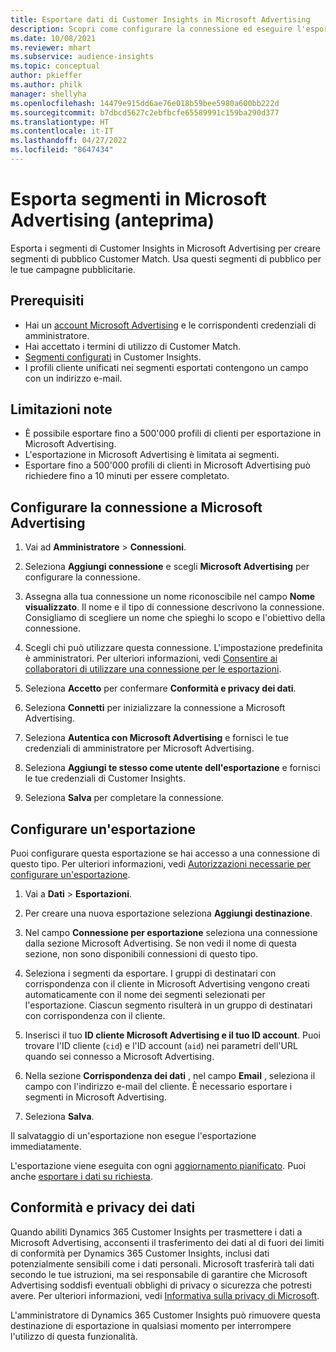 ```yaml
---
title: Esportare dati di Customer Insights in Microsoft Advertising
description: Scopri come configurare la connessione ed eseguire l'esportazione in Microsoft Advertising.
ms.date: 10/08/2021
ms.reviewer: mhart
ms.subservice: audience-insights
ms.topic: conceptual
author: pkieffer
ms.author: philk
manager: shellyha
ms.openlocfilehash: 14479e915dd6ae76e018b59bee5980a600bb222d
ms.sourcegitcommit: b7dbcd5627c2ebfbcfe65589991c159ba290d377
ms.translationtype: HT
ms.contentlocale: it-IT
ms.lasthandoff: 04/27/2022
ms.locfileid: "8647434"
---
```

# <a name="export-segments-to-microsoft-advertising-preview"></a>Esporta segmenti in Microsoft Advertising (anteprima)

Esporta i segmenti di Customer Insights in Microsoft Advertising per creare segmenti di pubblico Customer Match. Usa questi segmenti di pubblico per le tue campagne pubblicitarie.

## <a name="prerequisites"></a>Prerequisiti

-   Hai un [account Microsoft Advertising](https://ads.microsoft.com/) e le corrispondenti credenziali di amministratore.
-   Hai accettato i termini di utilizzo di Customer Match. 
-   [Segmenti configurati](segments.md) in Customer Insights.
-   I profili cliente unificati nei segmenti esportati contengono un campo con un indirizzo e-mail.

## <a name="known-limitations"></a>Limitazioni note

- È possibile esportare fino a 500'000 profili di clienti per esportazione in Microsoft Advertising.
- L'esportazione in Microsoft Advertising è limitata ai segmenti.
- Esportare fino a 500'000 profili di clienti in Microsoft Advertising può richiedere fino a 10 minuti per essere completato. 


## <a name="set-up-the-connection-to-microsoft-advertising"></a>Configurare la connessione a Microsoft Advertising

1. Vai ad **Amministratore** > **Connessioni**.

1. Seleziona **Aggiungi connessione** e scegli **Microsoft Advertising** per configurare la connessione.

1. Assegna alla tua connessione un nome riconoscibile nel campo **Nome visualizzato**. Il nome e il tipo di connessione descrivono la connessione. Consigliamo di scegliere un nome che spieghi lo scopo e l'obiettivo della connessione.

1. Scegli chi può utilizzare questa connessione. L'impostazione predefinita è amministratori. Per ulteriori informazioni, vedi [Consentire ai collaboratori di utilizzare una connessione per le esportazioni](connections.md#allow-contributors-to-use-a-connection-for-exports).

1. Seleziona **Accetto** per confermare **Conformità e privacy dei dati**.

1. Seleziona **Connetti** per inizializzare la connessione a Microsoft Advertising.

1. Seleziona **Autentica con Microsoft Advertising** e fornisci le tue credenziali di amministratore per Microsoft Advertising.

1. Seleziona **Aggiungi te stesso come utente dell'esportazione** e fornisci le tue credenziali di Customer Insights.

1. Seleziona **Salva** per completare la connessione.

## <a name="configure-an-export"></a>Configurare un'esportazione

Puoi configurare questa esportazione se hai accesso a una connessione di questo tipo. Per ulteriori informazioni, vedi [Autorizzazioni necessarie per configurare un'esportazione](export-destinations.md#set-up-a-new-export).

1. Vai a **Dati** > **Esportazioni**.

1. Per creare una nuova esportazione seleziona **Aggiungi destinazione**.

1. Nel campo **Connessione per esportazione** seleziona una connessione dalla sezione Microsoft Advertising. Se non vedi il nome di questa sezione, non sono disponibili connessioni di questo tipo.

1. Seleziona i segmenti da esportare. I gruppi di destinatari con corrispondenza con il cliente in Microsoft Advertising vengono creati automaticamente con il nome dei segmenti selezionati per l'esportazione. Ciascun segmento risulterà in un gruppo di destinatari con corrispondenza con il cliente. 

1. Inserisci il tuo **ID cliente Microsoft Advertising e il tuo ID account**. Puoi trovare l'ID cliente (`cid`) e l'ID account (`aid`) nei parametri dell'URL quando sei connesso a Microsoft Advertising.

1. Nella sezione **Corrispondenza dei dati** , nel campo **Email** , seleziona il campo con l'indirizzo e-mail del cliente. È necessario esportare i segmenti in Microsoft Advertising.

1. Seleziona **Salva**.

Il salvataggio di un'esportazione non esegue l'esportazione immediatamente.

L'esportazione viene eseguita con ogni [aggiornamento pianificato](system.md#schedule-tab). Puoi anche [esportare i dati su richiesta](export-destinations.md#run-exports-on-demand). 


## <a name="data-privacy-and-compliance"></a>Conformità e privacy dei dati

Quando abiliti Dynamics 365 Customer Insights per trasmettere i dati a Microsoft Advertising, acconsenti il trasferimento dei dati al di fuori dei limiti di conformità per Dynamics 365 Customer Insights, inclusi dati potenzialmente sensibili come i dati personali. Microsoft trasferirà tali dati secondo le tue istruzioni, ma sei responsabile di garantire che Microsoft Advertising soddisfi eventuali obblighi di privacy o sicurezza che potresti avere. Per ulteriori informazioni, vedi [Informativa sulla privacy di Microsoft](https://go.microsoft.com/fwlink/?linkid=396732).

L'amministratore di Dynamics 365 Customer Insights può rimuovere questa destinazione di esportazione in qualsiasi momento per interrompere l'utilizzo di questa funzionalità.
